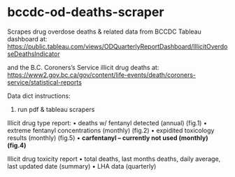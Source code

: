 # bccdc-od-deaths-scraper

Scrapes drug overdose deaths & related data from BCCDC Tableau dashboard at: https://public.tableau.com/views/ODQuarterlyReportDashboard/IllicitOverdoseDeathsIndicator

and the B.C. Coroners’s Service illicit drug deaths at: https://www2.gov.bc.ca/gov/content/life-events/death/coroners-service/statistical-reports


Data dict instructions:
1. run pdf & tableau scrapers

<!-- MANUAL (just for now, I hope!) -->
Illicit drug type report:
• deaths w/ fentanyl detected (annual) (fig.1)
• extreme fentanyl concentrations (monthly) (fig.2)
• expidited toxicology results (monthly) (fig.5)
• **carfentanyl – currently not used (monthly) (fig.4)**

Illicit drug toxicity report
• total deaths, last months deaths, daily average, last updated date (summary)
• LHA data (quarterly) 
